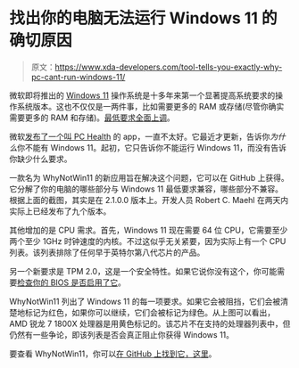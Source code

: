 # 找出你的电脑无法运行 Windows 11 的确切原因

> 原文：<https://www.xda-developers.com/tool-tells-you-exactly-why-pc-cant-run-windows-11/>

微软即将推出的 [Windows 11](https://www.xda-developers.com/windows-11/) 操作系统是十多年来第一个显著提高系统要求的操作系统版本。这也不仅仅是一两件事，比如需要更多的 RAM 或存储(尽管你确实需要更多的 RAM 和存储)。[最低要求全面上调](https://www.xda-developers.com/windows-11-minimum-requirements/)。

微软[发布了一个叫 PC Health](https://www.xda-developers.com/windows-11-can-my-pc-run-it/) 的 app，一直不太好。它最近才更新，告诉你*为什么*你不能有 Windows 11。起初，它只告诉你不能运行 Windows 11，而没有告诉你缺少什么要求。

一款名为 WhyNotWin11 的新应用旨在解决这个问题，它可以在 GitHub 上获得。它分解了你的电脑的哪些部分与 Windows 11 最低要求兼容，哪些部分不兼容。根据上面的截图，其实是在 2.1.0.0 版本上。开发人员 Robert C. Maehl 在两天内实际上已经发布了九个版本。

其他增加的是 CPU 需求。首先，Windows 11 现在需要 64 位 CPU，它需要至少两个至少 1GHz 时钟速度的内核。不过这似乎无关紧要，因为实际上有一个 CPU 列表。该列表排除了任何早于英特尔第八代芯片的产品。

另一个新要求是 TPM 2.0，这是一个安全特性。如果它说你没有这个，你可能需要[检查你的 BIOS 是否启用了它](https://www.xda-developers.com/how-to-check-pc-tpm-windows-11-upgrade/)。

WhyNotWin11 列出了 Windows 11 的每一项要求。如果它会被阻挡，它们会被清楚地标记为红色，如果你可以继续，它们会被标记为绿色。从上图可以看出，AMD 锐龙 7 1800X 处理器是用黄色标记的。该芯片不在支持的处理器列表中，但仍然有一些争论，即该列表是否会真正阻止你获得 Windows 11。

要查看 WhyNotWin11，你可以[在 GitHub 上找到它，这里](https://github.com/rcmaehl/WhyNotWin11)。